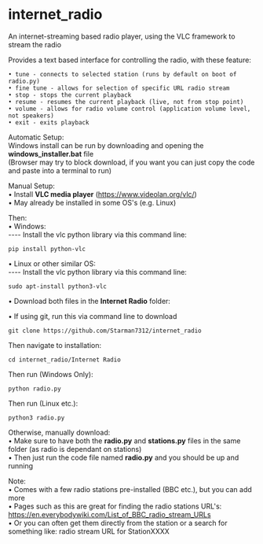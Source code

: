 # internet_radio
An internet-streaming based radio player, using the VLC framework to stream the radio  

Provides a text based interface for controlling the radio, with these feature:  

    • tune - connects to selected station (runs by default on boot of radio.py)
    • fine tune - allows for selection of specific URL radio stream
    • stop - stops the current playback
    • resume - resumes the current playback (live, not from stop point)
    • volume - allows for radio volume control (application volume level, not speakers)
    • exit - exits playback

Automatic Setup:  
Windows install can be run by downloading and opening the **windows_installer.bat** file  
(Browser may try to block download, if you want you can just copy the code and paste into a terminal to run)  

Manual Setup:  
• Install **VLC media player** (https://www.videolan.org/vlc/)  
• May already be installed in some OS's (e.g. Linux)  

Then:  
• Windows:  
    ---- Install the vlc python library via this command line:
    
    pip install python-vlc
    
• Linux or other similar OS:  
    ---- Install the vlc python library via this command line:

    sudo apt-install python3-vlc
        
• Download both files in the **Internet Radio** folder:  


• If using git, run this via command line to download

    git clone https://github.com/Starman7312/internet_radio

Then navigate to installation:

    cd internet_radio/Internet Radio

Then run (Windows Only):

    python radio.py

Then run (Linux etc.):

    python3 radio.py
   
Otherwise, manually download:  
    • Make sure to have both the **radio.py** and **stations.py** files in the same folder (as radio is dependant on stations)  
    • Then just run the code file named **radio.py** and you should be up and running

Note:  
• Comes with a few radio stations pre-installed (BBC etc.), but you can add more  
• Pages such as this are great for finding the radio stations URL's: https://en.everybodywiki.com/List_of_BBC_radio_stream_URLs  
• Or you can often get them directly from the station or a search for something like: radio stream URL for StationXXXX  
